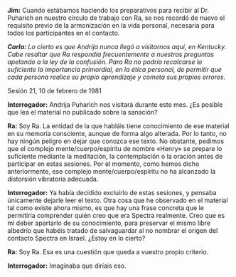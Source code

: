 <p><strong>Jim:</strong> Cuando estábamos haciendo los preparativos para recibir al Dr. Puharich en nuestro círculo de trabajo con Ra, se nos recordó de nuevo el requisito previo de la armonización en la vida personal, necesaria para todos los participantes en el contacto.</p>
<p><em><strong>Carla:</strong> Lo cierto es que Andrija nunca llegó a visitarnos aquí, en Kentucky. Cabe resaltar que Ra respondía frecuentemente a nuestras preguntas apelando a la ley de la confusión. Para Ra no podría recalcarse lo suficiente la importancia primordial, en la ética personal, de permitir que cada persona realice su propio aprendizaje y cometa sus propios errores.</em></p>
<p class="transcript-sub-title">Sesión 21, 10 de febrero de 1981</p>
<p><strong>Interrogador:</strong> Andrija Puharich nos visitará durante este mes. ¿Es posible que lea el material no publicado sobre la sanación?</p>
<p><strong>Ra:</strong> Soy Ra. La entidad de la que habláis tiene conocimiento de ese material en su memoria consciente, aunque de forma algo alterada. Por lo tanto, no hay ningún peligro en dejar que conozca ese texto. No obstante, pedimos que el complejo mente/cuerpo/espíritu de nombre «Henry» se prepare lo suficiente mediante la meditación, la contemplación o la oración antes de participar en estas sesiones. Por el momento, como hemos dicho anteriormente, ese complejo mente/cuerpo/espíritu no ha alcanzado la distorsión vibratoria adecuada.</p>
<p><strong>Interrogador:</strong> Ya había decidido excluirlo de estas sesiones, y pensaba únicamente dejarle leer el texto. Otra cosa que he observado en el material tal como existe ahora mismo, es que hay una frase concreta que le permitiría comprender quién creo que era Spectra realmente. Creo que es mi deber apartarlo de su conocimiento, para preservar el mismo libre albedrío que habéis tratado de salvaguardar al no nombrar el origen del contacto Spectra en Israel. ¿Estoy en lo cierto?</p>
<p><strong>Ra:</strong> Soy Ra. Esa es una cuestión que queda a vuestro propio criterio.</p>
<p><strong>Interrogador:</strong> Imaginaba que diríais eso.</p>